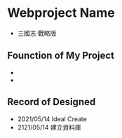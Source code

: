 # Webproject Name
+ 三國志·戰略版

## Founction of My Project
+

+


## Record of Designed 
+ 2021/05/14 Ideal Create
+ 2121/05/14 建立資料庫

